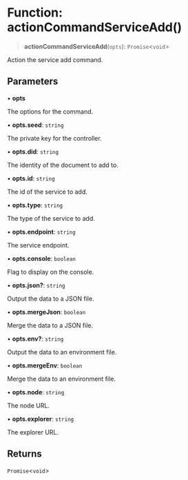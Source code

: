 # Function: actionCommandServiceAdd()

> **actionCommandServiceAdd**(`opts`): `Promise`\<`void`\>

Action the service add command.

## Parameters

• **opts**

The options for the command.

• **opts.seed**: `string`

The private key for the controller.

• **opts.did**: `string`

The identity of the document to add to.

• **opts.id**: `string`

The id of the service to add.

• **opts.type**: `string`

The type of the service to add.

• **opts.endpoint**: `string`

The service endpoint.

• **opts.console**: `boolean`

Flag to display on the console.

• **opts.json?**: `string`

Output the data to a JSON file.

• **opts.mergeJson**: `boolean`

Merge the data to a JSON file.

• **opts.env?**: `string`

Output the data to an environment file.

• **opts.mergeEnv**: `boolean`

Merge the data to an environment file.

• **opts.node**: `string`

The node URL.

• **opts.explorer**: `string`

The explorer URL.

## Returns

`Promise`\<`void`\>
